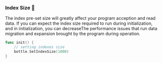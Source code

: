 ### Index Size 🔎

The index pre-set size will greatly affect your program acception and read data. If you can expect the index size required to run during initialization, and in initialization, you can decreaseThe performance issues that run data migration and expansion brought by the program during operation.

```go
func init() {
    // setting indexes size
    bottle.SetIndexSize(1000)
}
```